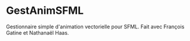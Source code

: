 # GestAnimSFML
Gestionnaire simple d'animation vectorielle pour SFML. Fait avec François Gatine et Nathanaël Haas.
